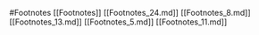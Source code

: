 #Footnotes 
 [[Footnotes]]
[[Footnotes_24.md]]
[[Footnotes_8.md]]
[[Footnotes_13.md]]
[[Footnotes_5.md]]
[[Footnotes_11.md]]